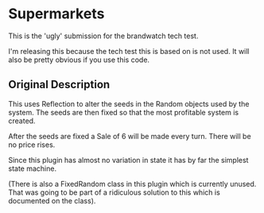 Supermarkets
============

This is the 'ugly' submission for the brandwatch tech test.

I'm releasing this because the tech test this is based on is not used. It will also be pretty obvious if you use this code.

Original Description
--------------------

This uses Reflection to alter the seeds in the Random objects used by the
system. The seeds are then fixed so that the most profitable system is created.

After the seeds are fixed a Sale of 6 will be made every turn. There will be no
price rises.

Since this plugin has almost no variation in state it has by far the simplest
state machine.

(There is also a FixedRandom class in this plugin which is currently unused.
That was going to be part of a ridiculous solution to this which is documented
on the class).
